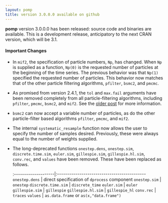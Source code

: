 ```yaml
---
layout: pomp
title: version 3.0.0.0 available on github
---
```


**pomp** version 3.0.0.0 has been released: source code and binaries are available.
This is a development release, anticipatory to the next CRAN version, which will be 3.1.

#### Important Changes

- In `mif2`, the specification of particle numbers, `Np`, has changed.
  When `Np` is supplied as a function, `Np(0)` is the requested number of particles at the beginning of the time series.
  The previous behavior was that `Np(1)` specified the requested number of particles.
  This behavior now matches that of the other particle filtering algorithms, `pfilter`, `bsmc2`, and `pmcmc`.

- As promised from version 2.4.1, the `tol` and `max.fail` arguments have been removed completely from all particle-filtering algorithms, including `pfilter`, `pmcmc`, `bsmc2`, and `mif2`.
  See the [older post](https://kingaa.github.io/pomp/archive.html#version-2-5-released) for more information.

- `bsmc2` can now accept a variable number of particles, as do the other particle-filter based algorithms `pfilter`, `pmcmc`, and `mif2`.

- The internal `systematic_resample` function now allows the user to specify the number of samples desired.
  Previously, these were always equal to the number of weights supplied.

- The long-deprecated functions `onestep.dens`, `onestep.sim`, `discrete.time.sim`, `euler.sim`, `gillespie.sim`, `gillespie.hl.sim`, `conv.rec`, and `values` have been removed.
  These have been replaced as follows.

   :--------------------|:--------------------------------------------
   `onestep.dens`       |  direct specification of `dprocess` component 
   `onestep.sim`        |  `onestep`
   `discrete.time.sim`  |  `discrete_time`
   `euler.sim`          |  `euler`
   `gillespie.sim`      |  `gillespie`
   `gillespie.hl.sim`   |  `gillespie_hl`
   `conv.rec`           |  `traces`
   `values`             |  `as.data.frame` or `as(x,"data.frame")`
